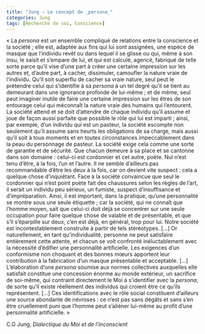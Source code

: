 ```yaml
---
title: "Jung – Le concept de _persona_"
categories: Jung
tags: [Recherche de soi, Conscience]
---
```


« La _persona_ est un ensemble compliqué de relations entre la conscience et la société ; elle est, adaptée aux fins qui lui sont assignées, une espèce de masque que l’individu revêt ou dans lequel il se glisse ou qui, même à son insu, le saisit et s’empare de lui, et qui est calculé, agencé, fabriqué de telle sorte parce qu’il vise d’une part à créer une certaine impression sur les autres et, d’autre part, à cacher, dissimuler, camoufler la nature vraie de l'individu. Qu’il soit superflu de cacher sa vraie nature, seul peut le prétendre celui qui s’identifie à sa _persona_ à un tel degré qu’il se tient au demeurant dans une ignorance profonde de lui-même ; et de même, seul peut imaginer inutile de faire une certaine impression sur les êtres de son entourage celui qui méconnaît la nature vraie des humains qui l’entourent. La société attend et se doit d’attendre de chaque individu qu’il assume et joue de façon aussi parfaite que possible le rôle qui lui est imparti ; ainsi, par exemple, d’un individu qui est un pasteur, la société escompte non seulement qu’il assume sans heurts les obligations de sa charge, mais aussi qu’il soit à tous moments et en toutes circonstances impeccablement dans la peau du personnage de pasteur. La société exige cela comme une sorte de garantie et de sécurité. Que chacun demeure à sa place et se cantonne dans son domaine : celui-ci est cordonnier et cet autre, poète. Nul n’est tenu d’être, à la fois, l’un et l’autre. Il ne semble d’ailleurs pas recommandable d’être les deux à la fois, car on devient vite suspect : cela a quelque chose d’inquiétant. Face à la société convaincue que seul le cordonnier qui n’est point poète fait des chaussures selon les règles de l’art, il serait un individu peu sérieux, un fumiste, suspect d’insuffisance et d’impréparation. Ainsi, il est important, dans la pratique, qu’une personnalité se montre sous une seule étiquette ; car la société, qui ne connaît que l’homme moyen, sait que celui-ci doit déjà se concentrer sur une seule occupation pour faire quelque chose de valable et de présentable, et que s’il s’éparpille sur deux, c’en est déjà, en général, trop pour lui. Notre société est incontestablement construite à partir de tels stéréotypes. [...] Or naturellement, en tant qu’individualité, personne ne peut satisfaire entièrement cette attente, et chacun se voit confronté inéluctablement avec la nécessité d’édifier une personnalité artificielle. Les exigences d’un conformisme non choquant et des bonnes mœurs apportent leur contribution à la fabrication d’un masque présentable et acceptable. [...] L’élaboration d’une _persona_ soumise aux normes collectives auxquelles elle satisfait constitue une concession énorme au monde extérieur, un sacrifice de soi-même, qui contraint directement le Moi à s’identifier avec la _persona_, de sorte qu’il existe réellement des individus qui croient être ce qu’ils représentent. [...] Ces identifications avec le rôle social constituent d’ailleurs une source abondante de névroses : ce n’est pas sans dégâts et sans s’en être cruellement puni que l’homme peut s’aliéner lui-même au profit d’une personnalité artificielle. »

C.G Jung, _Dialectique du Moi et de l’inconscient_